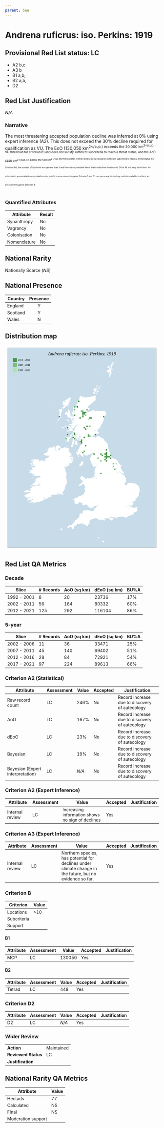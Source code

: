 ```yaml
---
parent: bee
---
```


# Andrena ruficrus: iso. Perkins: 1919

## Provisional Red List status: LC
- A2 b,c
- A3 b
- B1 a,b, 
- B2 a,b, 
- D2

## Red List Justification
*N/A*
### Narrative


The most threatening accepted population decline was inferred at 0% using expert inference (A2). This does not exceed the 30% decline required for qualification as VU. The EoO (130,050 km<sup>2</sup.) exceeds the 20,000 km<sup>2</sup. VU threshold for criterion B1 and does not satisfy sufficient subcriteria to reach a threat status, and the AoO (448 km<sup>2</sup.) is below the 500 km<sup>2</sup. EN threshold for criterion B2 but does not satisfy sufficient subcriteria to reach a threat status. For Criterion D2, the number of locations was greater than 5 and there is no plausible threat that could drive the taxon to CR or RE in a very short time. No information was available on population size to inform assessments against Criteria C and D1; nor were any life-history models available to inform an assessment against Criterion E.
### Quantified Attributes
|Attribute|Result|
|---|---|
|Synanthropy|No|
|Vagrancy|No|
|Colonisation|No|
|Nomenclature|No|


## National Rarity
Nationally Scarce (*NS*)

## National Presence
|Country|Presence
|---|:-:|
|England|Y|
|Scotland|Y|
|Wales|N|


## Distribution map
![](../map/58.svg)

## Red List QA Metrics
### Decade
| Slice | # Records | AoO (sq km) | dEoO (sq km) |BU%A |
|---|---|---|---|---|
|1992 - 2001|8|20|23736|17%|
|2002 - 2011|56|164|80332|60%|
|2012 - 2021|125|292|116104|86%|
### 5-year
| Slice | # Records | AoO (sq km) | dEoO (sq km) |BU%A |
|---|---|---|---|---|
|2002 - 2006|11|36|33471|25%|
|2007 - 2011|45|140|69402|51%|
|2012 - 2016|28|84|72921|54%|
|2017 - 2021|97|224|89613|66%|
### Criterion A2 (Statistical)
|Attribute|Assessment|Value|Accepted|Justification
|---|---|---|---|---|
|Raw record count|LC|246%|No|Record increase due to discovery of autecology|
|AoO|LC|167%|No|Record increase due to discovery of autecology|
|dEoO|LC|23%|No|Record increase due to discovery of autecology|
|Bayesian|LC|19%|No|Record increase due to discovery of autecology|
|Bayesian (Expert interpretation)|LC|*N/A*|No|Record increase due to discovery of autecology|
### Criterion A2 (Expert Inference)
|Attribute|Assessment|Value|Accepted|Justification
|---|---|---|---|---|
|Internal review|LC|Increasing information shows no sign of declines|Yes||
### Criterion A3 (Expert Inference)
|Attribute|Assessment|Value|Accepted|Justification
|---|---|---|---|---|
|Internal review|LC|Northern species, has potential for declines under climate change in the future, but no evidence so far.|Yes||
### Criterion B
|Criterion| Value|
|---|---|
|Locations|>10|
|Subcriteria||
|Support||
#### B1
|Attribute|Assessment|Value|Accepted|Justification
|---|---|---|---|---|
|MCP|LC|130050|Yes||
#### B2
|Attribute|Assessment|Value|Accepted|Justification
|---|---|---|---|---|
|Tetrad|LC|448|Yes||
### Criterion D2
|Attribute|Assessment|Value|Accepted|Justification
|---|---|---|---|---|
|D2|LC|*N/A*|Yes||
### Wider Review
|  |  |
|---|---|
|**Action**|Maintained|
|**Reviewed Status**|LC|
|**Justification**||


## National Rarity QA Metrics
|Attribute|Value|
|---|---|
|Hectads|77|
|Calculated|NS|
|Final|NS|
|Moderation support||


